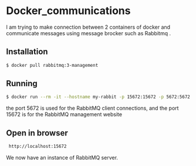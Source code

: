 # Docker_communications

I am trying to make connection between 2 containers of docker and communicate messages using message brocker such as Rabbitmq .

## Installation

```bash
$ docker pull rabbitmq:3-management
```

## Running

```bash
$ docker run --rm -it --hostname my-rabbit -p 15672:15672 -p 5672:5672 rabbitmq:3-management
```
 the port 5672 is used for the RabbitMQ client connections, and the port 15672 is for the RabbitMQ management website
 
 ## Open in browser

```bash
 http://localhost:15672 
```
 We now have an instance of RabbitMQ server.
